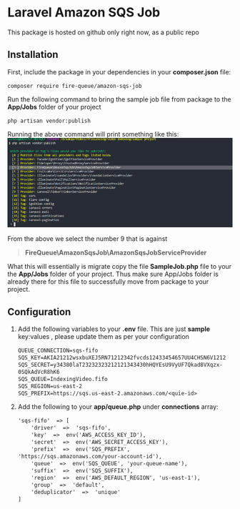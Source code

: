 # Laravel Amazon SQS Job

This package is hosted on github only right now, as a public repo

## Installation

First, include the package in your dependencies in your **composer.json** file:
```
composer require fire-queue/amazon-sqs-job
```

Run the following command to bring the sample job file from package to the **App/Jobs** folder of your project
```
php artisan vendor:publish
```
Running the above command will print something like this:
![Screenshot](https://github.com/shujahm/video-indexing/blob/master/documents/Screenshot_4.png?raw=true)

From the above we select the number 9 that is against 
> **FireQueue\AmazonSqsJob\AmazonSqsJobServiceProvider**

What this will essentially is migrate copy the file **SampleJob.php** file to your the **App/Jobs** folder of your project. Thus make sure App/Jobs folder is already there for this file to successfully move from package to your project.

## Configuration

 1. Add the following variables to your **.env** file. This are just **sample** key:values , please update them as per your configuration

	```
	QUEUE_CONNECTION=sqs-fifo
	SQS_KEY=AKIA21212wsxbuXEJ5RN71212342fvcds12433454657UU4CHSN6V1212
	SQS_SECRET=y34380laT23232323212121343430hHQYEsU9VyUF7Qkad8VXqzx-0SQkAdVcR8hK6
	SQS_QUEUE=IndexingVideo.fifo
	SQS_REGION=us-east-2
	SQS_PREFIX=https://sqs.us-east-2.amazonaws.com/<quie-id>
	```

 2. Add the following to your **app/queue.php** under **connections** array:
	```
	'sqs-fifo'  => [
		'driver'  =>  'sqs-fifo',
		'key'  =>  env('AWS_ACCESS_KEY_ID'),
		'secret'  =>  env('AWS_SECRET_ACCESS_KEY'),
		'prefix'  =>  env('SQS_PREFIX', 'https://sqs.amazonaws.com/your-account-id'),
		'queue'  =>  env('SQS_QUEUE', 'your-queue-name'),
		'suffix'  =>  env('SQS_SUFFIX'),
		'region'  =>  env('AWS_DEFAULT_REGION', 'us-east-1'),
		'group'  =>  'default',
		'deduplicator'  =>  'unique'
	]
	```
